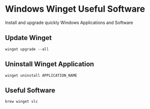 # Windows Winget Useful Software

Install and upgrade quickly Windows Applications and Software 

## Update Winget

```
winget upgrade --all
```

## Uninstall Winget Application

```
winget uninstall APPLICATION_NAME
```

## Useful Software

```
brew winget vlc
```
